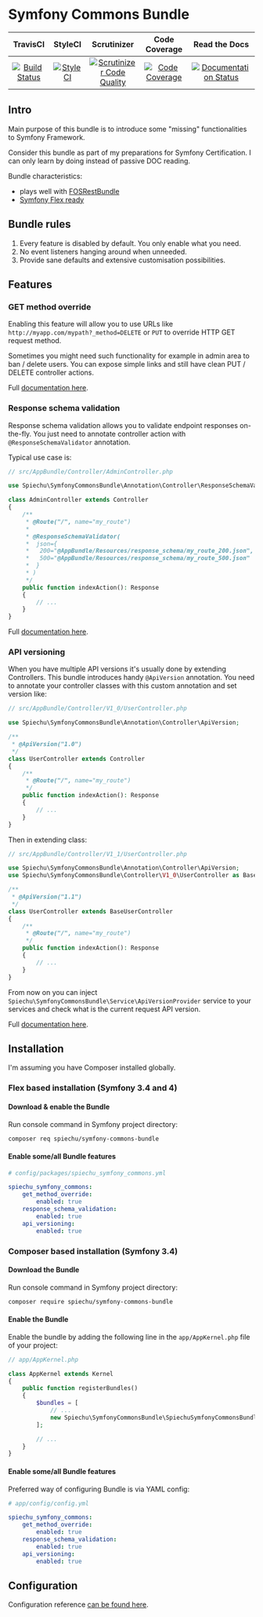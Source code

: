 # Symfony Commons Bundle

| TravisCI | StyleCI | Scrutinizer | Code Coverage | Read the Docs |
|:--------:|:-------:|:-----------:|:-------------:|:-------------:|
| [![Build Status](https://travis-ci.org/spiechu/symfony-commons-bundle.svg?branch=master)](https://travis-ci.org/spiechu/symfony-commons-bundle) | [![StyleCI](https://styleci.io/repos/99513444/shield?style=flat)](https://styleci.io/repos/99513444) | [![Scrutinizer Code Quality](https://scrutinizer-ci.com/g/spiechu/symfony-commons-bundle/badges/quality-score.png?b=master)](https://scrutinizer-ci.com/g/spiechu/symfony-commons-bundle/?branch=master) | [![Code Coverage](https://scrutinizer-ci.com/g/spiechu/symfony-commons-bundle/badges/coverage.png?b=master)](https://scrutinizer-ci.com/g/spiechu/symfony-commons-bundle/?branch=master) | [![Documentation Status](https://readthedocs.org/projects/symfony-commons-bundle/badge/?version=latest)](https://symfony-commons-bundle.readthedocs.io/en/latest/) |

## Intro

Main purpose of this bundle is to introduce some "missing" functionalities to Symfony Framework.

Consider this bundle as part of my preparations for Symfony Certification.
I can only learn by doing instead of passive DOC reading.

Bundle characteristics:
- plays well with [FOSRestBundle](https://github.com/FriendsOfSymfony/FOSRestBundle)
- [Symfony Flex ready](https://github.com/symfony/recipes-contrib/tree/master/spiechu/symfony-commons-bundle)

## Bundle rules

1. Every feature is disabled by default. You only enable what you need.
2. No event listeners hanging around when unneeded.
3. Provide sane defaults and extensive customisation possibilities.

## Features

### GET method override

Enabling this feature will allow you to use URLs like `http://myapp.com/mypath?_method=DELETE` or `PUT` to override HTTP GET request method.

Sometimes you might need such functionality for example in admin area to ban / delete users.
You can expose simple links and still have clean PUT / DELETE controller actions.

Full [documentation here](src/Resources/doc/get_method_override.md).

### Response schema validation

Response schema validation allows you to validate endpoint responses on-the-fly.
You just need to annotate controller action with `@ResponseSchemaValidator` annotation.

Typical use case is:

```php
// src/AppBundle/Controller/AdminController.php

use Spiechu\SymfonyCommonsBundle\Annotation\Controller\ResponseSchemaValidator;

class AdminController extends Controller
{
    /**
     * @Route("/", name="my_route")
     *
     * @ResponseSchemaValidator(
     *  json={
     *   200="@AppBundle/Resources/response_schema/my_route_200.json",
     *   500="@AppBundle/Resources/response_schema/my_route_500.json"
     *  }
     * )
     */
    public function indexAction(): Response
    {
        // ...
    }
}
```

Full [documentation here](src/Resources/doc/response_schema_validation.md).

### API versioning

When you have multiple API versions it's usually done by extending Controllers.
This bundle introduces handy `@ApiVersion` annotation.
You need to annotate your controller classes with this custom annotation and set version like:

```php
// src/AppBundle/Controller/V1_0/UserController.php

use Spiechu\SymfonyCommonsBundle\Annotation\Controller\ApiVersion;

/**
 * @ApiVersion("1.0")
 */
class UserController extends Controller
{
    /**
     * @Route("/", name="my_route")
     */
    public function indexAction(): Response
    {
        // ...
    }
}
```

Then in extending class:

```php
// src/AppBundle/Controller/V1_1/UserController.php

use Spiechu\SymfonyCommonsBundle\Annotation\Controller\ApiVersion;
use Spiechu\SymfonyCommonsBundle\Controller\V1_0\UserController as BaseUserController;

/**
 * @ApiVersion("1.1")
 */
class UserController extends BaseUserController
{
    /**
     * @Route("/", name="my_route")
     */
    public function indexAction(): Response
    {
        // ...
    }
}
```

From now on you can inject `Spiechu\SymfonyCommonsBundle\Service\ApiVersionProvider` service to your services and check what is the current request API version.

Full [documentation here](src/Resources/doc/api_versioning.md).

## Installation

I'm assuming you have Composer installed globally.

### Flex based installation (Symfony 3.4 and 4)

#### Download & enable the Bundle

Run console command in Symfony project directory:

```bash
composer req spiechu/symfony-commons-bundle
```

#### Enable some/all Bundle features

```yaml
# config/packages/spiechu_symfony_commons.yml

spiechu_symfony_commons:
    get_method_override:
        enabled: true
    response_schema_validation:
        enabled: true
    api_versioning:
        enabled: true
```

### Composer based installation (Symfony 3.4)

#### Download the Bundle

Run console command in Symfony project directory:

```bash
composer require spiechu/symfony-commons-bundle
```

#### Enable the Bundle

Enable the bundle by adding the following line in the `app/AppKernel.php` file of your project:

```php
// app/AppKernel.php

class AppKernel extends Kernel
{
    public function registerBundles()
    {
        $bundles = [
            // ...
            new Spiechu\SymfonyCommonsBundle\SpiechuSymfonyCommonsBundle(),
        ];

        // ...
    }
}
```

#### Enable some/all Bundle features

Preferred way of configuring Bundle is via YAML config:

```yaml
# app/config/config.yml

spiechu_symfony_commons:
    get_method_override:
        enabled: true
    response_schema_validation:
        enabled: true
    api_versioning:
        enabled: true
```

## Configuration

Configuration reference [can be found here](src/Resources/doc/configuration_reference.md).
